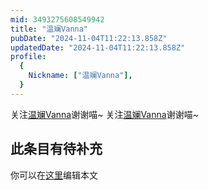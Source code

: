 ```yaml
---
mid: 3493275608549942
title: "温斓Vanna"
pubDate: "2024-11-04T11:22:13.858Z"
updatedDate: "2024-11-04T11:22:13.858Z"
profile:
  {
    Nickname: ["温斓Vanna"],
  }
---
```


关注[温斓Vanna](https://space.bilibili.com/3493275608549942)谢谢喵~ 关注[温斓Vanna](https://space.bilibili.com/3493275608549942)谢谢喵~

## 此条目有待补充
你可以在[这里](https://github.com/Yuhanawa/VTuber.ICU/edit/master/src/content/v/温斓Vanna/index.md)编辑本文

